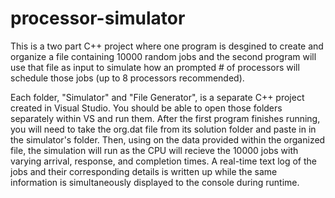 # processor-simulator
This is a two part C++ project where one program is desgined to create and organize a file containing 10000 random jobs and the second program will use that file as input to simulate how an prompted # of processors will schedule those jobs (up to 8 processors recommended).

Each folder, "Simulator" and "File Generator", is a separate C++ project created in Visual Studio. You should be able to open those folders separately within VS and run them.
After the first program finishes running, you will need to take the org.dat file from its solution folder and paste in in the simulator's folder.
Then,  using on the data provided within the organized file, the simulation will run as the CPU will recieve the 10000 jobs with varying arrival, response, and completion times.
A real-time text log of the jobs and their corresponding details is written up while the same information is simultaneously displayed to the console during runtime.

